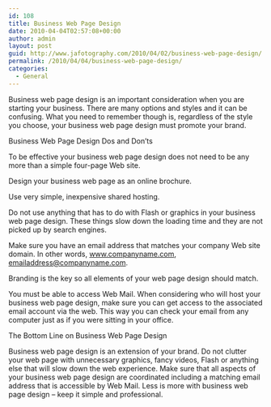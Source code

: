 ```yaml
---
id: 108
title: Business Web Page Design
date: 2010-04-04T02:57:08+00:00
author: admin
layout: post
guid: http://www.jafotography.com/2010/04/02/business-web-page-design/
permalink: /2010/04/04/business-web-page-design/
categories:
  - General
---
```

Business web page design is an important consideration when you are starting your business. There are many options and styles and it can be confusing. What you need to remember though is, regardless of the style you choose, your business web page design must promote your brand. 

Business Web Page Design Dos and Don&#8217;ts

To be effective your business web page design does not need to be any more than a simple four-page Web site.
  
Design your business web page as an online brochure.
  
Use very simple, inexpensive shared hosting.
  
Do not use anything that has to do with Flash or graphics in your business web page design. These things slow down the loading time and they are not picked up by search engines.
  
Make sure you have an email address that matches your company Web site domain. In other words, www.companyname.com, emailaddress@companyname.com.
  
Branding is the key so all elements of your web page design should match.
  
You must be able to access Web Mail. When considering who will host your business web page design, make sure you can get access to the associated email account via the web. This way you can check your email from any computer just as if you were sitting in your office.

The Bottom Line on Business Web Page Design

Business web page design is an extension of your brand. Do not clutter your web page with unnecessary graphics, fancy videos, Flash or anything else that will slow down the web experience. Make sure that all aspects of your business web page design are coordinated including a matching email address that is accessible by Web Mail. Less is more with business web page design &#8211; keep it simple and professional.